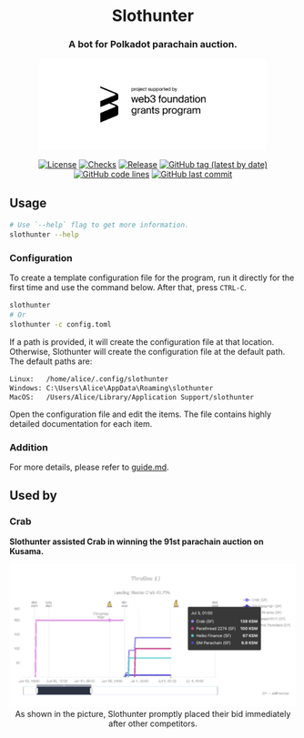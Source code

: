 <div align="center">

# Slothunter
### A bot for Polkadot parachain auction.

<img width="400" src="https://raw.githubusercontent.com/w3f/Grants-Program/master/static/img/badge_black.svg"/>

[![License](https://img.shields.io/badge/License-GPLv3-blue.svg)](https://www.gnu.org/licenses/gpl-3.0)
[![Checks](https://github.com/hack-ink/slothunter/actions/workflows/checks.yml/badge.svg?branch=main)](https://github.com/hack-ink/slothunter/actions/workflows/checks.yml)
[![Release](https://github.com/hack-ink/slothunter/actions/workflows/release.yml/badge.svg)](https://github.com/hack-ink/slothunter/actions/workflows/release.yml)
[![GitHub tag (latest by date)](https://img.shields.io/github/v/tag/hack-ink/slothunter)](https://github.com/hack-ink/slothunter/tags)
[![GitHub code lines](https://tokei.rs/b1/github/hack-ink/slothunter)](https://github.com/hack-ink/slothunter)
[![GitHub last commit](https://img.shields.io/github/last-commit/hack-ink/slothunter?color=red&style=plastic)](https://github.com/hack-ink/slothunter)

</div>

## Usage
```sh
# Use `--help` flag to get more information.
slothunter --help
```

### Configuration
To create a template configuration file for the program, run it directly for the first time and use the command below.
After that, press `CTRL-C`.
```sh
slothunter
# Or
slothunter -c config.toml
```

If a path is provided, it will create the configuration file at that location.
Otherwise, Slothunter will create the configuration file at the default path.
The default paths are:
```
Linux:   /home/alice/.config/slothunter
Windows: C:\Users\Alice\AppData\Roaming\slothunter
MacOS:   /Users/Alice/Library/Application Support/slothunter
```

Open the configuration file and edit the items. The file contains highly detailed documentation for each item.

### Addition
For more details, please refer to [guide.md](test/guide.md).

## Used by
### Crab
**Slothunter assisted Crab in winning the 91st parachain auction on Kusama.**
<div align="center">

![crab](pic/crab.png)
As shown in the picture, Slothunter promptly placed their bid immediately after other competitors.

</div>


